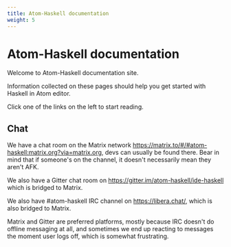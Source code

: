 ```yaml
---
title: Atom-Haskell documentation
weight: 5
---
```


# Atom-Haskell documentation

Welcome to Atom-Haskell documentation site.

Information collected on these pages should help you get started with Haskell in Atom editor.

Click one of the links on the left to start reading.

## Chat

We have a chat room on the Matrix network <https://matrix.to/#/#atom-haskell:matrix.org?via=matrix.org>, devs can usually be found there. Bear in mind that if someone's on the channel, it doesn't necessarily mean they aren't AFK.

We also have a Gitter chat room on <https://gitter.im/atom-haskell/ide-haskell> which is bridged to Matrix.

We also have #atom-haskell IRC channel on <https://libera.chat/>, which is also bridged to Matrix.

Matrix and Gitter are preferred platforms, mostly because IRC doesn't do offline messaging at all, and sometimes we end up reacting to messages the moment user logs off, which is somewhat frustrating.
